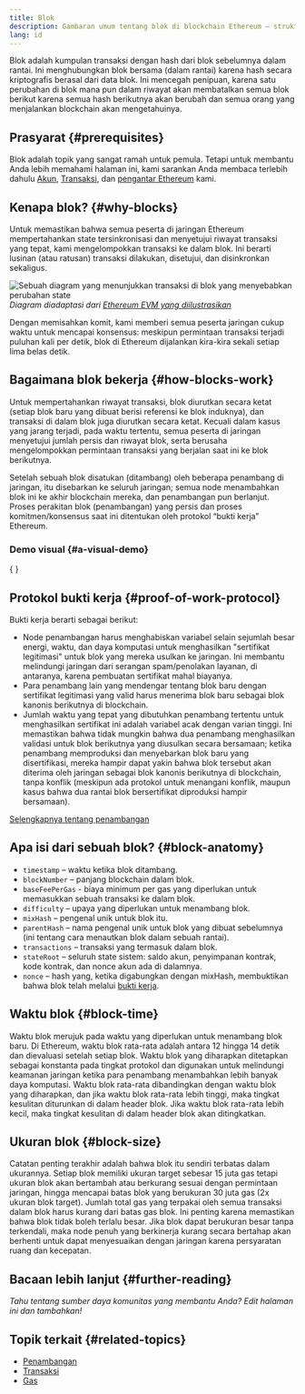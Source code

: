 ```yaml
---
title: Blok
description: Gambaran umum tentang blok di blockchain Ethereum – struktur datanya, mengapa dibutuhkan, dan bagaimana pembuatannya.
lang: id
---
```


Blok adalah kumpulan transaksi dengan hash dari blok sebelumnya dalam rantai. Ini menghubungkan blok bersama (dalam rantai) karena hash secara kriptografis berasal dari data blok. Ini mencegah penipuan, karena satu perubahan di blok mana pun dalam riwayat akan membatalkan semua blok berikut karena semua hash berikutnya akan berubah dan semua orang yang menjalankan blockchain akan mengetahuinya.

## Prasyarat \{#prerequisites}

Blok adalah topik yang sangat ramah untuk pemula. Tetapi untuk membantu Anda lebih memahami halaman ini, kami sarankan Anda membaca terlebih dahulu [Akun](/developers/docs/accounts/), [Transaksi](/developers/docs/transactions/), dan [pengantar Ethereum](/developers/docs/intro-to-ethereum/) kami.

## Kenapa blok? \{#why-blocks}

Untuk memastikan bahwa semua peserta di jaringan Ethereum mempertahankan state tersinkronisasi dan menyetujui riwayat transaksi yang tepat, kami mengelompokkan transaksi ke dalam blok. Ini berarti lusinan (atau ratusan) transaksi dilakukan, disetujui, dan disinkronkan sekaligus.

![Sebuah diagram yang menunjukkan transaksi di blok yang menyebabkan perubahan state](./tx-block.png) _Diagram diadaptasi dari [Ethereum EVM yang diilustrasikan](https://takenobu-hs.github.io/downloads/ethereum_evm_illustrated.pdf)_

Dengan memisahkan komit, kami memberi semua peserta jaringan cukup waktu untuk mencapai konsensus: meskipun permintaan transaksi terjadi puluhan kali per detik, blok di Ethereum dijalankan kira-kira sekali setiap lima belas detik.

## Bagaimana blok bekerja \{#how-blocks-work}

Untuk mempertahankan riwayat transaksi, blok diurutkan secara ketat (setiap blok baru yang dibuat berisi referensi ke blok induknya), dan transaksi di dalam blok juga diurutkan secara ketat. Kecuali dalam kasus yang jarang terjadi, pada waktu tertentu, semua peserta di jaringan menyetujui jumlah persis dan riwayat blok, serta berusaha mengelompokkan permintaan transaksi yang berjalan saat ini ke blok berikutnya.

Setelah sebuah blok disatukan (ditambang) oleh beberapa penambang di jaringan, itu disebarkan ke seluruh jaringan; semua node menambahkan blok ini ke akhir blockchain mereka, dan penambangan pun berlanjut. Proses perakitan blok (penambangan) yang persis dan proses komitmen/konsensus saat ini ditentukan oleh protokol “bukti kerja” Ethereum.

### Demo visual \{#a-visual-demo}

{
	<YouTube id="_160oMzblY8" />
}

## Protokol bukti kerja \{#proof-of-work-protocol}

Bukti kerja berarti sebagai berikut:

- Node penambangan harus menghabiskan variabel selain sejumlah besar energi, waktu, dan daya komputasi untuk menghasilkan "sertifikat legitimasi" untuk blok yang mereka usulkan ke jaringan. Ini membantu melindungi jaringan dari serangan spam/penolakan layanan, di antaranya, karena pembuatan sertifikat mahal biayanya.
- Para penambang lain yang mendengar tentang blok baru dengan sertifikat legitimasi yang valid harus menerima blok baru sebagai blok kanonis berikutnya di blockchain.
- Jumlah waktu yang tepat yang dibutuhkan penambang tertentu untuk menghasilkan sertifikat ini adalah variabel acak dengan varian tinggi. Ini memastikan bahwa tidak mungkin bahwa dua penambang menghasilkan validasi untuk blok berikutnya yang diusulkan secara bersamaan; ketika penambang memproduksi dan menyebarkan blok baru yang disertifikasi, mereka hampir dapat yakin bahwa blok tersebut akan diterima oleh jaringan sebagai blok kanonis berikutnya di blockchain, tanpa konflik (meskipun ada protokol untuk menangani konflik, maupun kasus bahwa dua rantai blok bersertifikat diproduksi hampir bersamaan).

[Selengkapnya tentang penambangan](/developers/docs/consensus-mechanisms/pow/mining/)

## Apa isi dari sebuah blok? \{#block-anatomy}

- `timestamp` – waktu ketika blok ditambang.
- `blockNumber` – panjang blockchain dalam blok.
- `baseFeePerGas` - biaya minimum per gas yang diperlukan untuk memasukkan sebuah transaksi ke dalam blok.
- `difficulty` – upaya yang diperlukan untuk menambang blok.
- `mixHash` – pengenal unik untuk blok itu.
- `parentHash` – nama pengenal unik untuk blok yang dibuat sebelumnya (ini tentang cara menautkan blok dalam sebuah rantai).
- `transactions` – transaksi yang termasuk dalam blok.
- `stateRoot` – seluruh state sistem: saldo akun, penyimpanan kontrak, kode kontrak, dan nonce akun ada di dalamnya.
- `nonce` – hash yang, ketika digabungkan dengan mixHash, membuktikan bahwa blok telah melalui [bukti kerja](/developers/docs/consensus-mechanisms/pow/).

## Waktu blok \{#block-time}

Waktu blok merujuk pada waktu yang diperlukan untuk menambang blok baru. Di Ethereum, waktu blok rata-rata adalah antara 12 hingga 14 detik dan dievaluasi setelah setiap blok. Waktu blok yang diharapkan ditetapkan sebagai konstanta pada tingkat protokol dan digunakan untuk melindungi keamanan jaringan ketika para penambang menambahkan lebih banyak daya komputasi. Waktu blok rata-rata dibandingkan dengan waktu blok yang diharapkan, dan jika waktu blok rata-rata lebih tinggi, maka tingkat kesulitan diturunkan di dalam header blok. Jika waktu blok rata-rata lebih kecil, maka tingkat kesulitan di dalam header blok akan ditingkatkan.

## Ukuran blok \{#block-size}

Catatan penting terakhir adalah bahwa blok itu sendiri terbatas dalam ukurannya. Setiap blok memiliki ukuran target sebesar 15 juta gas tetapi ukuran blok akan bertambah atau berkurang sesuai dengan permintaan jaringan, hingga mencapai batas blok yang berukuran 30 juta gas (2x ukuran blok target). Jumlah total gas yang terpakai oleh semua transaksi dalam blok harus kurang dari batas gas blok. Ini penting karena memastikan bahwa blok tidak boleh terlalu besar. Jika blok dapat berukuran besar tanpa terkendali, maka node penuh yang berkinerja kurang secara bertahap akan berhenti untuk dapat menyesuaikan dengan jaringan karena persyaratan ruang dan kecepatan.

## Bacaan lebih lanjut \{#further-reading}

_Tahu tentang sumber daya komunitas yang membantu Anda? Edit halaman ini dan tambahkan!_

## Topik terkait \{#related-topics}

- [Penambangan](/developers/docs/consensus-mechanisms/pow/mining/)
- [Transaksi](/developers/docs/transactions/)
- [Gas](/developers/docs/gas/)
